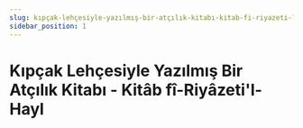 ```yaml
---
slug: kıpçak-lehçesiyle-yazılmış-bir-atçılık-kitabı-kitab-fi-riyazeti-l-hayl
sidebar_position: 1
---
```


# Kıpçak Lehçesiyle Yazılmış Bir Atçılık Kitabı - Kitâb fî-Riyâzeti'l-Hayl